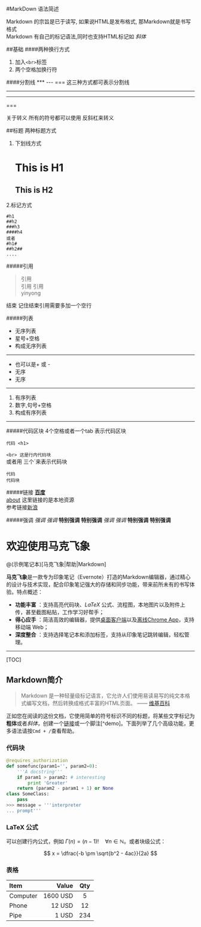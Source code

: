 #MarkDown 语法简述

Markdown 的宗旨是已于读写, 如果说HTML是发布格式, 那Markdown就是书写格式  
Markdown 有自己的标记语法,同时也支持HTML标记如  <i>斜体</i>  


##基础
####两种换行方式  
1. 加入`<br>`标签<br />
2. 两个空格加换行符

####分割线
	*** --- === 这三种方式都可表示分割线
***
---
===

关于转义 所有的符号都可以使用 反斜杠来转义

##标题
两种标题方式  
1. 下划线方式  

    This is H1
    ========== 
    This is H2
    ----------
2.标记方式  

    #h1
    ##h2
    ###h3
    ####h4
    或者
    #h1#
    ##h2##
    ....

#####引用
>引用  
>引用
引用  
>yinyong  

结束 记住结束引用需要多加一个空行

#####列表
* 无序列表
* 星号+空格
* 构成无序列表  
***

- 也可以是+ 或 -
- 无序
- 无序
***

1. 有序列表
2. 数字,句号+空格
3. 构成有序列表

***

#####代码区块
4个空格或者一个tab 表示代码区块  
    
    代码 <h1> 

`<br> 这是行内代码块`  
或者用 三个\`来表示代码块  

```
代码
代码块
```


#####链接
[**百度**](http://www.baidu.com "Baidu")  
[about](/etc/passwd) 这里链接的是本地资源  
参考链接[新浪][2]  


[1]:http://www.baidu.com "百度"
[2]:http://www.sina.com "新浪"


#####强调
    *强调* _强调_ **特别强调** __特别强调__
*强调* _强调_ **特别强调** __特别强调__






    
# 欢迎使用马克飞象

@(示例笔记本)[马克飞象|帮助|Markdown]

**马克飞象**是一款专为印象笔记（Evernote）打造的Markdown编辑器，通过精心的设计与技术实现，配合印象笔记强大的存储和同步功能，带来前所未有的书写体验。特点概述：
 
- **功能丰富** ：支持高亮代码块、*LaTeX* 公式、流程图，本地图片以及附件上传，甚至截图粘贴，工作学习好帮手；
- **得心应手** ：简洁高效的编辑器，提供[桌面客户端][1]以及[离线Chrome App][2]，支持移动端 Web；
- **深度整合** ：支持选择笔记本和添加标签，支持从印象笔记跳转编辑，轻松管理。

-------------------

[TOC]

## Markdown简介

> Markdown 是一种轻量级标记语言，它允许人们使用易读易写的纯文本格式编写文档，然后转换成格式丰富的HTML页面。    —— [维基百科](https://zh.wikipedia.org/wiki/Markdown)

正如您在阅读的这份文档，它使用简单的符号标识不同的标题，将某些文字标记为**粗体**或者*斜体*，创建一个[链接](http://www.example.com)或一个脚注[^demo]。下面列举了几个高级功能，更多语法请按`Cmd + /`查看帮助。 

### 代码块
``` python
@requires_authorization
def somefunc(param1='', param2=0):
    '''A docstring'''
    if param1 > param2: # interesting
        print 'Greater'
    return (param2 - param1 + 1) or None
class SomeClass:
    pass
>>> message = '''interpreter
... prompt'''
```
### LaTeX 公式

可以创建行内公式，例如 $\Gamma(n) = (n-1)!\quad\forall n\in\mathbb N$。或者块级公式：

$$	x = \dfrac{-b \pm \sqrt{b^2 - 4ac}}{2a} $$

### 表格
| Item      |    Value | Qty  |
| :-------- | --------:| :--: |
| Computer  | 1600 USD |  5   |
| Phone     |   12 USD |  12  |
| Pipe      |    1 USD | 234  |




















